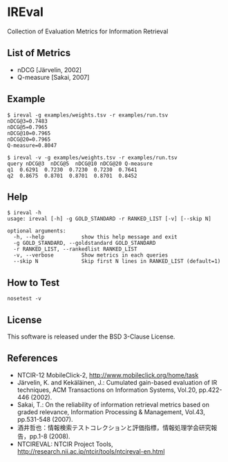 # IREval

Collection of Evaluation Metrics for Information Retrieval

## List of Metrics

* nDCG [Järvelin, 2002]
* Q-measure [Sakai, 2007]

## Example

```
$ ireval -g examples/weights.tsv -r examples/run.tsv 
nDCG@3=0.7483
nDCG@5=0.7965
nDCG@10=0.7965
nDCG@20=0.7965
Q-measure=0.8047
```

```
$ ireval -v -g examples/weights.tsv -r examples/run.tsv 
query nDCG@3  nDCG@5  nDCG@10 nDCG@20 Q-measure
q1  0.6291  0.7230  0.7230  0.7230  0.7641
q2  0.8675  0.8701  0.8701  0.8701  0.8452
```

## Help

```
$ ireval -h
usage: ireval [-h] -g GOLD_STANDARD -r RANKED_LIST [-v] [--skip N]

optional arguments:
  -h, --help            show this help message and exit
  -g GOLD_STANDARD, --goldstandard GOLD_STANDARD
  -r RANKED_LIST, --rankedlist RANKED_LIST
  -v, --verbose         Show metrics in each queries
  --skip N              Skip first N lines in RANKED_LIST (default=1)
```

## How to Test

```
nosetest -v
```

## License

This software is released under the BSD 3-Clause License.

## References

* NTCIR-12 MobileClick-2, http://www.mobileclick.org/home/task
* Järvelin, K. and Kekäläinen, J.: Cumulated gain-based evaluation of IR techniques, ACM Transactions on Information Systems, Vol.20, pp.422-446 (2002).
* Sakai, T.: On the reliability of information retrieval metrics based on graded relevance, Information Processing & Management, Vol.43, pp.531-548 (2007).
* 酒井哲也：情報検索テストコレクションと評価指標，情報処理学会研究報告，pp.1-8 (2008).
* NTCIREVAL: NTCIR Project Tools, http://research.nii.ac.jp/ntcir/tools/ntcireval-en.html

